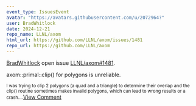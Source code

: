 ```yaml
---
event_type: IssuesEvent
avatar: "https://avatars.githubusercontent.com/u/2072964?"
user: BradWhitlock
date: 2024-12-21
repo_name: LLNL/axom
html_url: https://github.com/LLNL/axom/issues/1481
repo_url: https://github.com/LLNL/axom
---
```


<a href='https://github.com/BradWhitlock' target='_blank'>BradWhitlock</a> open issue <a href='https://github.com/LLNL/axom/issues/1481' target='_blank'>LLNL/axom#1481</a>.

<p>axom::primal::clip() for polygons is unreliable.</p><small>I was trying to clip 2 polygons (a quad and a triangle) to determine their overlap and the clip() routine sometimes makes invalid polygons, which can lead to wrong results or a crash....</small><a href='https://github.com/LLNL/axom/issues/1481' target='_blank'>View Comment</a>